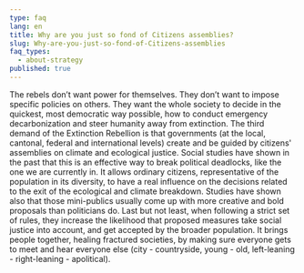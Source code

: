 ```yaml
---
type: faq
lang: en
title: Why are you just so fond of Citizens assemblies?
slug: Why-are-you-just-so-fond-of-Citizens-assemblies
faq_types:
  - about-strategy
published: true
---
```

The rebels don’t want power for themselves. They don’t want to impose specific policies on others. They want the whole society to decide in the quickest, most democratic way possible, how to conduct emergency decarbonization and steer humanity away from extinction. The third demand of the Extinction Rebellion is that governments (at the local, cantonal, federal and international levels) create and be guided by citizens' assemblies on climate and ecological justice. Social studies have shown in the past that this is an effective way to break political deadlocks, like the one we are currently in. It allows ordinary citizens, representative of the population in its diversity, to have a real influence on the decisions related to the exit of the ecological and climate breakdown. Studies have shown also that those mini-publics usually come up with more creative and bold proposals than politicians do. Last but not least, when following a strict set of rules, they increase the likelihood that proposed measures take social justice into account, and get accepted by the broader population. It brings people together, healing fractured societies, by making sure everyone gets to meet and hear everyone else (city - countryside, young - old, left-leaning - right-leaning - apolitical).